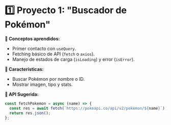 # **1️⃣ Proyecto 1: "Buscador de Pokémon"**  
**📌 Conceptos aprendidos:**  
- Primer contacto con `useQuery`.  
- Fetching básico de API (`fetch` o `axios`).  
- Manejo de estados de carga (`isLoading`) y error (`isError`).  

**🎯 Características:**  
- Buscar Pokémon por nombre o ID.  
- Mostrar imagen, tipo y stats.  

**🔗 API Sugerida:**  
```js
const fetchPokemon = async (name) => {
  const res = await fetch(`https://pokeapi.co/api/v2/pokemon/${name}`);
  return res.json();
};
```
